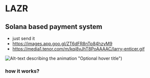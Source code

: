 # LAZR

## Solana based payment system
- just send it
- https://images.app.goo.gl/ZT6dFR8nTp84hzyM9
- https://media1.tenor.com/m/kqi8vJhT8PoAAAAC/larry-enticer.gif

![Alt-text describing the animation](https://media1.tenor.com/m/kqi8vJhT8PoAAAAC/larry-enticer.gif) "Optional hover title")


### how it works?

